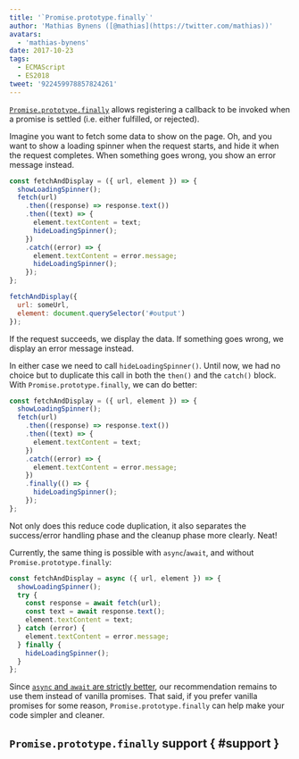 ```yaml
---
title: '`Promise.prototype.finally`'
author: 'Mathias Bynens ([@mathias](https://twitter.com/mathias))'
avatars:
  - 'mathias-bynens'
date: 2017-10-23
tags:
  - ECMAScript
  - ES2018
tweet: '922459978857824261'
---
```

[`Promise.prototype.finally`](https://tc39.github.io/proposal-promise-finally/) allows registering a callback to be invoked when a promise is settled (i.e. either fulfilled, or rejected).

Imagine you want to fetch some data to show on the page. Oh, and you want to show a loading spinner when the request starts, and hide it when the request completes. When something goes wrong, you show an error message instead.

```js
const fetchAndDisplay = ({ url, element }) => {
  showLoadingSpinner();
  fetch(url)
    .then((response) => response.text())
    .then((text) => {
      element.textContent = text;
      hideLoadingSpinner();
    })
    .catch((error) => {
      element.textContent = error.message;
      hideLoadingSpinner();
    });
};

fetchAndDisplay({
  url: someUrl,
  element: document.querySelector('#output')
});
```

If the request succeeds, we display the data. If something goes wrong, we display an error message instead.

In either case we need to call `hideLoadingSpinner()`. Until now, we had no choice but to duplicate this call in both the `then()` and the `catch()` block. With `Promise.prototype.finally`, we can do better:

```js
const fetchAndDisplay = ({ url, element }) => {
  showLoadingSpinner();
  fetch(url)
    .then((response) => response.text())
    .then((text) => {
      element.textContent = text;
    })
    .catch((error) => {
      element.textContent = error.message;
    })
    .finally(() => {
      hideLoadingSpinner();
    });
};
```

Not only does this reduce code duplication, it also separates the success/error handling phase and the cleanup phase more clearly. Neat!

Currently, the same thing is possible with `async`/`await`, and without `Promise.prototype.finally`:

```js
const fetchAndDisplay = async ({ url, element }) => {
  showLoadingSpinner();
  try {
    const response = await fetch(url);
    const text = await response.text();
    element.textContent = text;
  } catch (error) {
    element.textContent = error.message;
  } finally {
    hideLoadingSpinner();
  }
};
```

Since [`async` and `await` are strictly better](https://mathiasbynens.be/notes/async-stack-traces), our recommendation remains to use them instead of vanilla promises. That said, if you prefer vanilla promises for some reason, `Promise.prototype.finally` can help make your code simpler and cleaner.

## `Promise.prototype.finally` support { #support }

<feature-support chrome="63 /blog/v8-release-63"
                 firefox="58"
                 safari="11.1"
                 nodejs="10"
                 babel="no"></feature-support>
